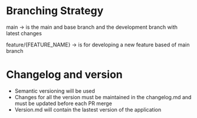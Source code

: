 # Branching Strategy

main -> is the main and base branch and the development branch with latest changes

feature/{FEATURE_NAME} -> is for developing a new feature based of main branch

# Changelog and version

* Semantic versioning will be used
* Changes for all the version must be maintained in the changelog.md and must be updated before each PR merge
* Version.md will contain the lastest version of the application
